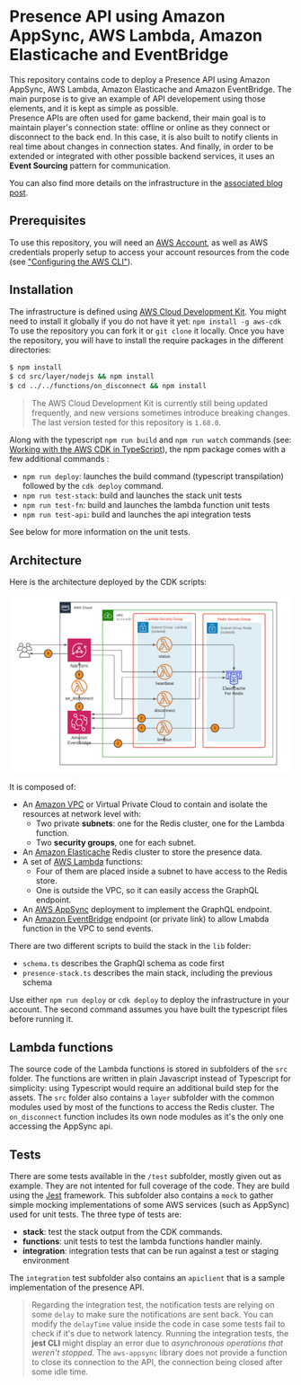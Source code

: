 # Presence API using Amazon AppSync, AWS Lambda, Amazon Elasticache and EventBridge

This repository contains code to deploy a Presence API using Amazon AppSync, AWS Lambda, Amazon Elasticache and Amazon EventBridge. The main purpose is to give an example of API developement using those elements, and it is kept as simple as possible.   
Presence APIs are often used for game backend, their main goal is to maintain player's connection state: offline or online as they connect or disconnect to the back end. In this case, it is also built to notify clients in real time about changes in connection states. And finally, in order to be extended or integrated with other possible backend services, it uses an **Event Sourcing** pattern for communication.

You can also find more details on the infrastructure in the [associated blog post](./blogpost/Post.md).

## Prerequisites
To use this repository, you will need an [AWS Account](https://aws.amazon.com/free/), as well as AWS credentials properly setup to access your account resources from the code (see ["Configuring the AWS CLI"](https://docs.aws.amazon.com/cli/latest/userguide/cli-chap-configure.html)).


## Installation
The infrastructure is defined using [AWS Cloud Development Kit](https://aws.amazon.com/cdk/). You might need to install it globally if you do not have it yet:
`npm install -g aws-cdk`
To use the repository you can fork it or `git clone` it locally. Once you have the repository, you will have to install the require packages in the different directories:   

```bash
$ npm install
$ cd src/layer/nodejs && npm install
$ cd ../../functions/on_disconnect && npm install
```
> The AWS Cloud Development Kit is currently still being updated frequently, and new versions sometimes introduce breaking changes. The last version tested for this repository is `1.68.0`.

Along with the typescript `npm run build` and `npm run watch` commands (see: [Working with the AWS CDK in TypeScript](https://docs.aws.amazon.com/cdk/latest/guide/work-with-cdk-typescript.html)), the npm package comes with a few additional commands :
- `npm run deploy`: launches the build command (typescript transpilation) followed by the `cdk deploy` command.
- `npm run test-stack`: build and launches the stack unit tests
- `npm run test-fn`: build and launches the lambda function unit tests
- `npm run test-api`: build and launches the api integration tests

See below for more information on the unit tests.

## Architecture
Here is the architecture deployed by the CDK scripts:

![Architecture](blogpost/images/Presence_API_Events.png)

It is composed of:
- An [Amazon VPC](https://aws.amazon.com/vpc) or Virtual Private Cloud to contain and isolate the resources at network level with:
  - Two private **subnets**: one for the Redis cluster, one for the Lambda function.
  - Two **security groups**, one for each subnet.
- An [Amazon Elasticache](https://aws.amazon.com/elasticache) Redis cluster to store the presence data.
- A set of [AWS Lambda](https://aws.amazon.com/lambda) functions:
  - Four of them are placed inside a subnet to have access to the Redis store.
  - One is outside the VPC, so it can easily access the GraphQL endpoint.
- An [AWS AppSync](https://aws.amazon.com/appsync) deployment to implement the GraphQL endpoint.
- An [Amazon EventBridge](https://aws.amazon.com/eventbridge) endpoint (or private link) to allow Lmabda function in the VPC to send events.

There are two different scripts to build the stack in the `lib` folder:
- `schema.ts` describes the GraphQl schema as code first
- `presence-stack.ts` describes the main stack, including the previous schema

Use either `npm run deploy` or `cdk deploy` to deploy the infrastructure in your account. The second command assumes you have built the typescript files before running it.

## Lambda functions
The source code of the Lambda functions is stored in subfolders of the `src` folder. The functions are written in plain Javascript instead of Typescript for simplicity: using Typescript would require an additional build step for the assets.
The `src` folder also contains a `layer` subfolder with the common modules used by most of the functions to access the Redis cluster.
The `on_disconnect` function includes its own node modules as it's the only one accessing the AppSync api.

## Tests
There are some tests available in the `/test` subfolder, mostly given out as example. They are not intented for full coverage of the code. They are build using the [Jest](https://jestjs.io/en/) framework. This subfolder also contains a `mock` to gather simple mocking implementations of some AWS services (such as AppSync) used for unit tests. The three type of tests are:
- **stack**: test the stack output from the CDK commands.
- **functions**: unit tests to test the lambda functions handler mainly.
- **integration**: integration tests that can be run against a test or staging environment

The `integration` test subfolder also contains an `apiclient` that is a sample implementation of the presence API.

> Regarding the integration test, the notification tests are relying on some `delay` to make sure the notifications are sent back. You can modify the `delayTime` value inside the code in case some tests fail to check if it's due to network latency.
> Running the integration tests, the **jest CLI** might display an error due to *asynchronous operations that weren't stopped*. The `aws-appsync` library does not provide a function to close its connection to the API, the connection being closed after some idle time.